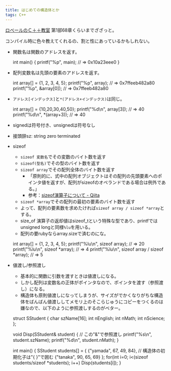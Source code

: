 ```yaml
---
title: はじめての構造体とか
tags: C++
---
```

[ロベールのＣ＋＋教室](http://www7b.biglobe.ne.jp/~robe/cpphtml/index.html)
第1部68章くらいまでざざっと。

コンパイル時に色々教えてくれるの、割と性にあっているかもしれない。

  * 関数名は関数のアドレスを返す。

    
    
    int main() {
        printf("%p", main);    // => 0x10a23eee0
    }

  * 配列変数名は先頭の要素のアドレスを返す。

    
    
    int array[] = {1, 2, 3, 4, 5};
    printf("%p", array);        // => 0x7ffeeb482a80
    printf("%p", &array[0]);    // => 0x7ffeeb482a80

  * `アドレス[インデックス]`と`*(アドレス+インデックス)`は同じ。

    
    
    int array[] = {10,20,30,40,50};
    printf("%d\n", array[3]);      // => 40
    printf("%d\n", *(array+3));    // => 40   

  * signedは符号付き、unsignedは符号なし
  * 接頭辞sz: string zero terminated

  * sizeof

    * `sizeof 変数名`でその変数のバイト数を返す
    * `sizeof(型名)`でその型のバイト数を返す
    * `sizeof array`でその配列全体のバイト数を返す 
      * 「原則的に、式中の配列オブジェクトはその配列の先頭要素へのポインタ値を返すが、配列がsizeofのオペランドである場合は例外である。」
      * 参考：[sizeof演算子について \- Qiita](https://qiita.com/yz2cm/items/56f88e606083c710a832)
    * `sizeof *array`でその配列の最初の要素のバイト数を返す
    * よって、配列の要素数を求めたければ`sizeof array / sizeof *array`とする。
    * size_of 演算子の返却値はsizeof_tという特殊な型であり、printfではunsigned longと同様`%lu`を用いる。
    * 配列の要rubyならarray.sizeで済むのにな。

    
    
    int array[] = {1, 2, 3, 4, 5};
    printf("%lu\n", sizeof array);                    // => 20
    printf("%lu\n", sizeof *array);                   // => 4
    printf("%lu\n", sizeof array / sizeof *array);    // => 5

  * 値渡し/参照渡し 
    * 基本的に関数に引数を渡すときは値渡しになる。
    * しかし配列は変数名の正体がポインタなので、ポインタを渡す（参照渡し）になる。
    * 構造体も原則値渡しになってしまうが、サイズがでかくなりがちな構造体をばんばん値渡ししてメモリ上のそこらじゅうにコピーをつくるのは嫌なので、以下のように参照渡しするのがベター。

    
    
    struct SStudent {
        char szName[16];
        int nEnglish;
        int nMath;
        int nScience;
    };
    
    void Disp(SStudent& student) {              // この"&"で参照渡し
        printf("%s\n", student.szName);
        printf("%d\n", student.nMath);
    }
    
    int main() {
        SStudent students[] = {
            {"yamada", 67, 49, 84},             // 構造体の初期化子は"{ }"で囲む
            {"tanaka", 90, 65, 69}
        };
        for(int i=0; i<(sizeof students/sizeof *students); i++)
            Disp(students[i]);
    }